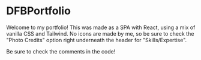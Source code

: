 # DFBPortfolio

Welcome to my portfolio! This was made as a SPA with React, using a mix of vanilla CSS and Tailwind. No icons are made by me, so be sure
to check the "Photo Credits" option right underneath the header for "Skills/Expertise".

Be sure to check the comments in the code! 